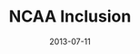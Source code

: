 ---
date: 2013-07-11
title: NCAA Inclusion
categories: gold
logo: /assets/images/sponsors/NCAA_Inclusion_logo.jpg
www: https://www.ncaa.org
---